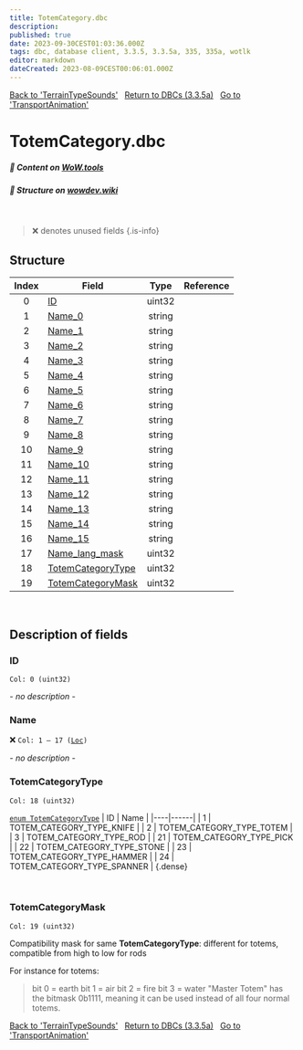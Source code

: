 ```yaml
---
title: TotemCategory.dbc
description:
published: true
date: 2023-09-30CEST01:03:36.000Z
tags: dbc, database client, 3.3.5, 3.3.5a, 335, 335a, wotlk
editor: markdown
dateCreated: 2023-08-09CEST00:06:01.000Z
---
```

<a href="https://trinitycore.info/files/DBC/335/terraintypesounds" class="mt-5 v-btn v-btn--depressed v-btn--flat v-btn--outlined theme--light v-size--default darkblue--text text--lighten-3"><span class="v-btn__content"><i aria-hidden="true" class="v-icon notranslate v-icon--left mdi mdi-arrow-left theme--light"></i><span>Back to 'TerrainTypeSounds'</span></span></a>&nbsp;&nbsp;&nbsp;<a href="https://trinitycore.info/files/DBC/335/home" class="mt-5 v-btn v-btn--depressed v-btn--flat v-btn--outlined theme--light v-size--default darkblue--text text--lighten-3"><span class="v-btn__content"><i aria-hidden="true" class="v-icon notranslate v-icon--left mdi mdi-home-outline theme--light"></i><span>Return to DBCs (3.3.5a)</span></span></a>&nbsp;&nbsp;&nbsp;<a href="https://trinitycore.info/files/DBC/335/transportanimation" class="mt-5 v-btn v-btn--depressed v-btn--flat v-btn--outlined theme--light v-size--default darkblue--text text--lighten-3"><span class="v-btn__content"><span>Go to 'TransportAnimation'</span><i aria-hidden="true" class="v-icon notranslate v-icon--right mdi mdi-arrow-right theme--light"></i></span></a>

# TotemCategory.dbc
##### :open_book: Content on [WoW.tools](https://wow.tools/dbc/?dbc=totemcategory&build=3.3.5.12340)
##### :pencil: Structure on [wowdev.wiki](https://wowdev.wiki/DB/TotemCategory)
&nbsp;

> :x: denotes unused fields
{.is-info}


## Structure

| Index | Field | Type | Reference |
| :---: | --- | :---: | --- |
| 0 | [ID](#id) | uint32 |  |
| 1 | [Name_0](#name) | string |  |
| 2 | [Name_1](#name) | string |  |
| 3 | [Name_2](#name) | string |  |
| 4 | [Name_3](#name) | string |  |
| 5 | [Name_4](#name) | string |  |
| 6 | [Name_5](#name) | string |  |
| 7 | [Name_6](#name) | string |  |
| 8 | [Name_7](#name) | string |  |
| 9 | [Name_8](#name) | string |  |
| 10 | [Name_9](#name) | string |  |
| 11 | [Name_10](#name) | string |  |
| 12 | [Name_11](#name) | string |  |
| 13 | [Name_12](#name) | string |  |
| 14 | [Name_13](#name) | string |  |
| 15 | [Name_14](#name) | string |  |
| 16 | [Name_15](#name) | string |  |
| 17 | [Name_lang_mask](#name) | uint32 |  |
| 18 | [TotemCategoryType](#totemcategorytype) | uint32 |  |
| 19 | [TotemCategoryMask](#totemcategorymask) | uint32 |  |
&nbsp;
## Description of fields

### ID
<code>Col: 0 (uint32)</code>

*- no description -*
&nbsp;

### Name
:x: <code>Col: 1 &ndash; 17 ([Loc](/how-to/localization))</code>

*- no description -*
&nbsp;

### TotemCategoryType
<code>Col: 18 (uint32)</code>

[`enum TotemCategoryType`](https://github.com/TrinityCore/TrinityCore/blob/3.3.5/src/server/shared/DataStores/DBCEnums.h#L439-L448)
| ID | Name |
|----|------|
| 1 | TOTEM_CATEGORY_TYPE_KNIFE |
| 2 | TOTEM_CATEGORY_TYPE_TOTEM |
| 3 | TOTEM_CATEGORY_TYPE_ROD |
| 21 | TOTEM_CATEGORY_TYPE_PICK |
| 22 | TOTEM_CATEGORY_TYPE_STONE |
| 23 | TOTEM_CATEGORY_TYPE_HAMMER |
| 24 | TOTEM_CATEGORY_TYPE_SPANNER |
{.dense}

&nbsp;

### TotemCategoryMask
<code>Col: 19 (uint32)</code>

Compatibility mask for same **TotemCategoryType**: different for totems, compatible from high to low for rods

For instance for totems:
> bit 0 = earth
> bit 1 = air
> bit 2 = fire
> bit 3 = water
"Master Totem" has the bitmask 0b1111, meaning it can be used instead of all four normal totems.
&nbsp;

<a href="https://trinitycore.info/files/DBC/335/terraintypesounds" class="mt-5 v-btn v-btn--depressed v-btn--flat v-btn--outlined theme--light v-size--default darkblue--text text--lighten-3"><span class="v-btn__content"><i aria-hidden="true" class="v-icon notranslate v-icon--left mdi mdi-arrow-left theme--light"></i><span>Back to 'TerrainTypeSounds'</span></span></a>&nbsp;&nbsp;&nbsp;<a href="https://trinitycore.info/files/DBC/335/home" class="mt-5 v-btn v-btn--depressed v-btn--flat v-btn--outlined theme--light v-size--default darkblue--text text--lighten-3"><span class="v-btn__content"><i aria-hidden="true" class="v-icon notranslate v-icon--left mdi mdi-home-outline theme--light"></i><span>Return to DBCs (3.3.5a)</span></span></a>&nbsp;&nbsp;&nbsp;<a href="https://trinitycore.info/files/DBC/335/transportanimation" class="mt-5 v-btn v-btn--depressed v-btn--flat v-btn--outlined theme--light v-size--default darkblue--text text--lighten-3"><span class="v-btn__content"><span>Go to 'TransportAnimation'</span><i aria-hidden="true" class="v-icon notranslate v-icon--right mdi mdi-arrow-right theme--light"></i></span></a>
